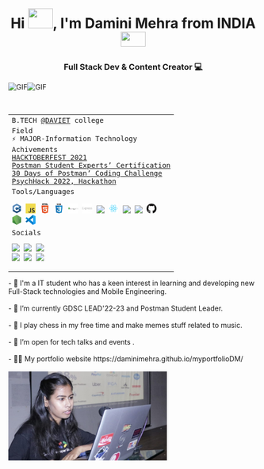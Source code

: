 
 <h1 align="center">Hi <img src="https://raw.githubusercontent.com/nixin72/nixin72/master/wave.gif" height="40px"width="50px">, I'm Damini Mehra from INDIA<img src="https://i.pinimg.com/originals/0f/8c/d4/0f8cd44e1e79663363a7438565fc6f8d.gif" height="30px"width="50px"></h1> 

<h3 align="center"> Full Stack Dev & Content Creator 💻 </h3>



<img align="left" margin-top="20px" margin-right="100px" height="50px" alt="GIF" src="https://seeklogo.com/images/P/postman-logo-0087CA0D15-seeklogo.com.png" />
<img align="left" margin-top="20px" margin-right="100px" height="50px" alt="GIF" src="https://gdsc-yonsei.github.io/assets/images/GDSC-Logo.png" />

 <table align="right" margin-top="20px" float="right"  width="100%">

  
  <tr><td><samp> B.TECH <a href="https://www.davietjal.org/">@DAVIET</a> college</samp></td></tr>
  <tr><td> <samp> <summary>Field</summary><div><span>⚡ MAJOR-Information Technology</span><br></div></samp> </td></tr>
    <tr><td><samp><summary>Achivements</summary><div><span><a href="https://hacktoberfest.digitalocean.com/">HACKTOBERFEST 2021</a></span><br><span><a href="">Postman Student Experts’ Certification</a></span><br><span><a href="">30 Days of Postman’ Coding Challenge</a></span><br><span><a href="https://gdsc.community.dev/events/details/developer-student-clubs-ramrao-adik-institute-of-technology-navi-mumbai-presents-psychhack-36hr-online-hackathon/"> PsychHack 2022, Hackathon</a></span></div></samp> </td></tr>
  
   <tr><td><samp><summary>Tools/Languages</summary><div>
     <br>
     <code><img height="20" src="https://raw.githubusercontent.com/github/explore/80688e429a7d4ef2fca1e82350fe8e3517d3494d/topics/cpp/cpp.png"></code>
<code><img height="20" src="https://raw.githubusercontent.com/github/explore/80688e429a7d4ef2fca1e82350fe8e3517d3494d/topics/javascript/javascript.png"></code>
<code><img height="20" src="https://raw.githubusercontent.com/github/explore/80688e429a7d4ef2fca1e82350fe8e3517d3494d/topics/html/html.png"></code>
<code><img height="20" src="https://raw.githubusercontent.com/github/explore/80688e429a7d4ef2fca1e82350fe8e3517d3494d/topics/css/css.png"></code>
    <code><img height="20" src="https://raw.githubusercontent.com/github/explore/80688e429a7d4ef2fca1e82350fe8e3517d3494d/topics/mongodb/mongodb.png"></code>
    <code><img height="20" src="https://raw.githubusercontent.com/github/explore/80688e429a7d4ef2fca1e82350fe8e3517d3494d/topics/express/express.png"></code>
<code><img height="20" src="https://codersera.com/blog/wp-content/uploads/2019/07/unnamed.png"></code>
<code><img height="20" src="https://raw.githubusercontent.com/github/explore/80688e429a7d4ef2fca1e82350fe8e3517d3494d/topics/react/react.png"></code>
<code><img height="20" src="https://img.icons8.com/color/48/000000/git.png"></code>
    <code><img height="20" src="https://seeklogo.com/images/P/postman-logo-0087CA0D15-seeklogo.com.png"></code>
<code><img height="20" src="https://raw.githubusercontent.com/github/explore/78df643247d429f6cc873026c0622819ad797942/topics/github/github.png"></code>
    <br>
<code><img height="20" src="https://raw.githubusercontent.com/github/explore/80688e429a7d4ef2fca1e82350fe8e3517d3494d/topics/nodejs/nodejs.png"></code>
<code><img height="20" src="https://raw.githubusercontent.com/github/explore/80688e429a7d4ef2fca1e82350fe8e3517d3494d/topics/visual-studio-code/visual-studio-code.png"></code> 
<br>
     </div></samp> </td></tr>
  
  
  
  <tr><td><samp> <summary>Socials</summary><div>

   <span><a href="https://github.com/daminimehra"><img src="https://img.shields.io/badge/-daminimehra-grey?style=flat&logo=Github&logoColor=white&link=https://github.com/daminimehra"/></a></span>
   <span><a href="https://www.linkedin.com/in/damini-mehra-569b22213/"><img src="https://img.shields.io/badge/-Damini Mehra-blue?style=flat&logo=Linkedin&logoColor=white&link=https://www.linkedin.com/in/damini-mehra-569b22213/"/></a></span>
   <span><a href="https://www.youtube.com/channel/UCHJw5vsPHAJLFobLJowP35w"><img src="https://img.shields.io/badge/Damini-FF0000?style=flat&logo=youtube&logoColor=white&link=https://www.youtube.com/channel/UCWEmm4gTBJxNwuYmRDP7NLQ)"/></a></span>  
 <span><a href="daminimehra450@gmail.com"><img src="https://img.shields.io/badge/-Gmail-c14438?style=flat&logo=Gmail&logoColor=white&link=mailto:daminimehra450@gmail.com"/></a></span>
    <span><a href="https://instagram.com/daminimehra_"><img src="https://img.shields.io/badge/daminimehra_-E4405F?style=flat&logo=instagram&logoColor=white"/></a></span>
  <span><a href="https://twitter.com/daminimehra_"><img src="https://img.shields.io/twitter/follow/daminimehra_?style=social"/></a></span><br>
   </div>
</samp> </td></tr>
</table>   

<br>
<br>
<br>
<div margin-top="40px" float="right"  align="left">
- 📝 I'm a IT student who has a keen interest in learning and developing new Full-Stack technologies and Mobile Engineering.
 <br>
 <br>
- 🔭 I’m currently GDSC LEAD'22-23 and Postman Student Leader.
 <br>
 <br>
- 🌱 I play chess in my free time and make memes stuff related to music. 
 <br>
 <br>
- 👯 I’m open for tech talks and events .
 <br>
 <br>
- 👨‍💻 My portfolio website https://daminimehra.github.io/myportfolioDM/

</div>
 
 <br>
 
 <img src="./WhatsApp Image 2023-06-09 at 21.12.31.jpeg" alt="InfiniteGraph Logo" width="320">





